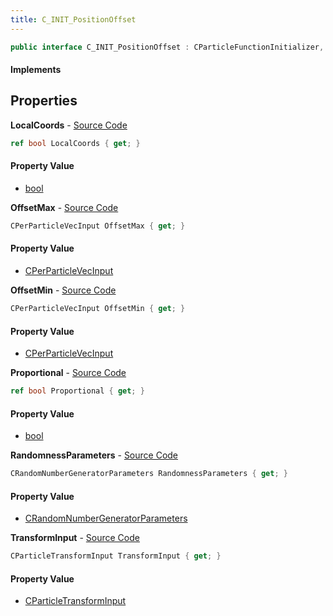 ```yaml
---
title: C_INIT_PositionOffset
---
```


```csharp
public interface C_INIT_PositionOffset : CParticleFunctionInitializer, CParticleFunction, ISchemaClass<CParticleFunction>, ISchemaClass<CParticleFunctionInitializer>, ISchemaClass<C_INIT_PositionOffset>, ISchemaField, ISchemaClass, INativeHandle
```

#### Implements

## Properties

**LocalCoords** - [Source Code](https://github.com/swiftly-solution/swiftlys2/blob/master/managed/src/SwiftlyS2.Generated/Schemas/Interfaces/C_INIT_PositionOffset.cs#L22)

```csharp
ref bool LocalCoords { get; }
```

#### Property Value

- [bool](https://learn.microsoft.com/dotnet/api/system.boolean)

**OffsetMax** - [Source Code](https://github.com/swiftly-solution/swiftlys2/blob/master/managed/src/SwiftlyS2.Generated/Schemas/Interfaces/C_INIT_PositionOffset.cs#L18)

```csharp
CPerParticleVecInput OffsetMax { get; }
```

#### Property Value

- [CPerParticleVecInput](/docs/api/shared/schemadefinitions/cperparticlevecinput)

**OffsetMin** - [Source Code](https://github.com/swiftly-solution/swiftlys2/blob/master/managed/src/SwiftlyS2.Generated/Schemas/Interfaces/C_INIT_PositionOffset.cs#L16)

```csharp
CPerParticleVecInput OffsetMin { get; }
```

#### Property Value

- [CPerParticleVecInput](/docs/api/shared/schemadefinitions/cperparticlevecinput)

**Proportional** - [Source Code](https://github.com/swiftly-solution/swiftlys2/blob/master/managed/src/SwiftlyS2.Generated/Schemas/Interfaces/C_INIT_PositionOffset.cs#L24)

```csharp
ref bool Proportional { get; }
```

#### Property Value

- [bool](https://learn.microsoft.com/dotnet/api/system.boolean)

**RandomnessParameters** - [Source Code](https://github.com/swiftly-solution/swiftlys2/blob/master/managed/src/SwiftlyS2.Generated/Schemas/Interfaces/C_INIT_PositionOffset.cs#L26)

```csharp
CRandomNumberGeneratorParameters RandomnessParameters { get; }
```

#### Property Value

- [CRandomNumberGeneratorParameters](/docs/api/shared/schemadefinitions/crandomnumbergeneratorparameters)

**TransformInput** - [Source Code](https://github.com/swiftly-solution/swiftlys2/blob/master/managed/src/SwiftlyS2.Generated/Schemas/Interfaces/C_INIT_PositionOffset.cs#L20)

```csharp
CParticleTransformInput TransformInput { get; }
```

#### Property Value

- [CParticleTransformInput](/docs/api/shared/schemadefinitions/cparticletransforminput)

